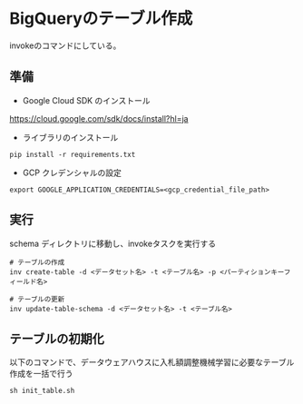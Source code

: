 # BigQueryのテーブル作成

invokeのコマンドにしている。

## 準備

- Google Cloud SDK のインストール

https://cloud.google.com/sdk/docs/install?hl=ja

- ライブラリのインストール

```
pip install -r requirements.txt
```

- GCP クレデンシャルの設定

```
export GOOGLE_APPLICATION_CREDENTIALS=<gcp_credential_file_path>
```

## 実行

schema ディレクトリに移動し、invokeタスクを実行する

```
# テーブルの作成
inv create-table -d <データセット名> -t <テーブル名> -p <パーティションキーフィールド名>
```

```
# テーブルの更新
inv update-table-schema -d <データセット名> -t <テーブル名>
```


## テーブルの初期化

以下のコマンドで、データウェアハウスに入札額調整機械学習に必要なテーブル作成を一括で行う

```
sh init_table.sh
```